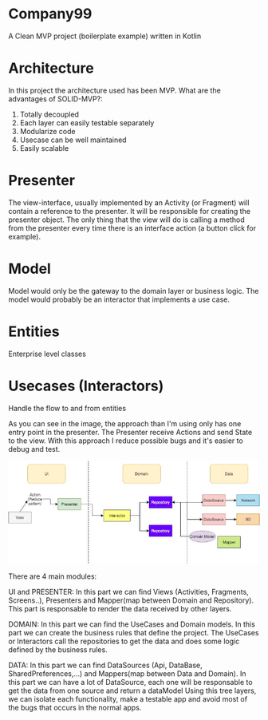 # Company99
A Clean MVP project (boilerplate example) written in Kotlin

# Architecture
In this project the architecture used has been MVP. What are the advantages of SOLID-MVP?:

1) Totally decoupled
2) Each layer can easily testable separately
3) Modularize code
4) Usecase can be well maintained
5) Easily scalable

# Presenter
The view-interface, usually implemented by an Activity (or Fragment) will contain a reference to the presenter. It will be responsible for creating the presenter object. The only thing that the view will do is calling a method from the presenter every time there is an interface action (a button click for example).

# Model
Model would only be the gateway to the domain layer or business logic. The model would probably be an interactor that implements a use case.

# Entities
Enterprise level classes

# Usecases (Interactors)
Handle the flow to and from entities

As you can see in the image, the approach than I'm using only has one entry point in the presenter. The Presenter receive Actions and send State to the view. With this approach I reduce possible bugs and it's easier to debug and test.

![Architecture](https://github.com/luiyeas/Company99/blob/master/CleanDiagram.jpg)

There are 4 main modules:

UI and PRESENTER: In this part we can find Views (Activities, Fragments, Screens..), Presenters and Mapper(map between Domain and Repository). This part is responsable to render the data received by other layers.

DOMAIN: In this part we can find the UseCases and Domain models. In this part we can create the business rules that define the project. The UseCases or Interactors call the repositories to get the data and does some logic defined by the business rules.

DATA: In this part we can find DataSources (Api, DataBase, SharedPreferences,...) and Mappers(map between Data and Domain). In this part we can have a lot of DataSource, each one will be responsable to get the data from one source and return a dataModel
Using this tree layers, we can isolate each functionality, make a testable app and avoid most of the bugs that occurs in the normal apps.
